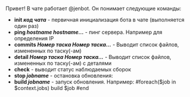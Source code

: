 Привет! В чате работает @jenbot. Он понимает следующие команды:
- **init _код чата_** - первичная инициализация бота в чате (выполняется один раз)
- **ping _hostname_ _hostname..._** - пинг сервера. Например для определения IP    
- **commits _Номер таска_ _Номер таска..._** - Выводит список файлов, измененных по таску(-ам)    
- **detail _Номер таска_ _Номер таска..._** - Выводит список файлов, измененных по таску(-ам) с деталями    
- **check** - выводит статус наблюдаемых сборок
- **stop _jobname_** - остановка обновления:
- **build _jobname_** - запуск обновления. Например:
    #foreach($job in $context.jobs)
    build $job
    #end